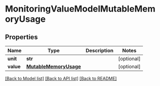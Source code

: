 # MonitoringValueModelMutableMemoryUsage

## Properties
Name | Type | Description | Notes
------------ | ------------- | ------------- | -------------
**unit** | **str** |  | [optional] 
**value** | [**MutableMemoryUsage**](MutableMemoryUsage.md) |  | [optional] 

[[Back to Model list]](../README.md#documentation-for-models) [[Back to API list]](../README.md#documentation-for-api-endpoints) [[Back to README]](../README.md)

